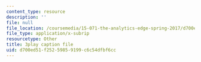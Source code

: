 ```yaml
---
content_type: resource
description: ''
file: null
file_location: /coursemedia/15-071-the-analytics-edge-spring-2017/d700ed51f25259859199c6c54dfbf6cc_En0xvjBnmfU.vtt
file_type: application/x-subrip
resourcetype: Other
title: 3play caption file
uid: d700ed51-f252-5985-9199-c6c54dfbf6cc
---
```

